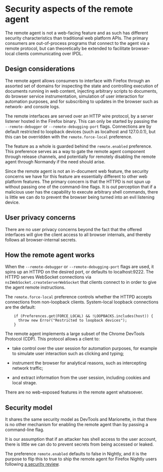 Security aspects of the remote agent
====================================

The remote agent is not a web-facing feature and as such has different
security characteristics than traditional web platform APIs.  The
primary consumers are out-of-process programs that connect to the
agent via a remote protocol, but can theoretically be extended to
facilitate browser-local clients communicating over IPDL.


Design considerations
---------------------

The remote agent allows consumers to interface with Firefox through
an assorted set of domains for inspecting the state and controlling
execution of documents running in web content, injecting arbitrary
scripts to documents, do browser service instrumentation, simulation
of user interaction for automation purposes, and for subscribing
to updates in the browser such as network- and console logs.

The remote interfaces are served over an HTTP wire protocol, by a
server listener hosted in the Firefox binary.  This can only be
started by passing the `--remote-debugger` or `--remote-debugging-port`
flags.  Connections are by default restricted to loopback devices
(such as localhost and 127.0.0.1), but this can be overridden with
the `remote.force-local` preference.

The feature as a whole is guarded behind the `remote.enabled`
preference.  This preference serves as a way to gate the remote
agent component through release channels, and potentially for
remotely disabling the remote agent through Normandy if the need
should arise.

Since the remote agent is not an in-document web feature, the
security concerns we have for this feature are essentially different
to other web platform features.  The primary concern is that the
HTTPD is not spun up without passing one of the command-line flags.
It is out perception that if a malicious user has the capability
to execute arbitrary shell commands, there is little we can do to
prevent the browser being turned into an evil listening device.


User privacy concerns
---------------------

There are no user privacy concerns beyond the fact that the offered
interfaces will give the client access to all browser internals,
and thereby follows all browser-internal secrets.


How the remote agent works
--------------------------

When the `--remote-debugger` or `--remote-debugging-port` flags are
used, it spins up an HTTPD on the desired port, or defaults to
localhost:9222.  The HTTPD serves WebSocket connections via
`nsIWebSocket.createServerWebSocket` that clients connect to in
order to give the agent remote instructions.

The `remote.force-local` preference controls whether the HTTPD
accepts connections from non-loopback clients.  System-local loopback
connections are the default:

	    if (Preferences.get(FORCE_LOCAL) && !LOOPBACKS.includes(host)) {
	      throw new Error("Restricted to loopback devices");
	    }

The remote agent implements a large subset of the Chrome DevTools
Protocol (CDP).  This protocol allows a client to:

  - take control over the user session for automation purposes, for
    example to simulate user interaction such as clicking and typing;

  - instrument the browser for analytical reasons, such as intercepting
    network traffic;

  - and extract information from the user session, including cookies
    and local strage.

There are no web-exposed features in the remote agent whatsoever.


Security model
--------------

It shares the same security model as DevTools and Marionette, in
that there is no other mechanism for enabling the remote agent than
by passing a command-line flag.

It is our assumption that if an attacker has shell access to the
user account, there is little we can do to prevent secrets from
being accessed or leaked.

The preference `remote.enabled` defaults to false in Nightly, and
it is the purpose to flip this to true to ship the remote agent for
Firefox Nightly users following [a security review].

[a security review]: https://bugzilla.mozilla.org/show_bug.cgi?id=1542229
